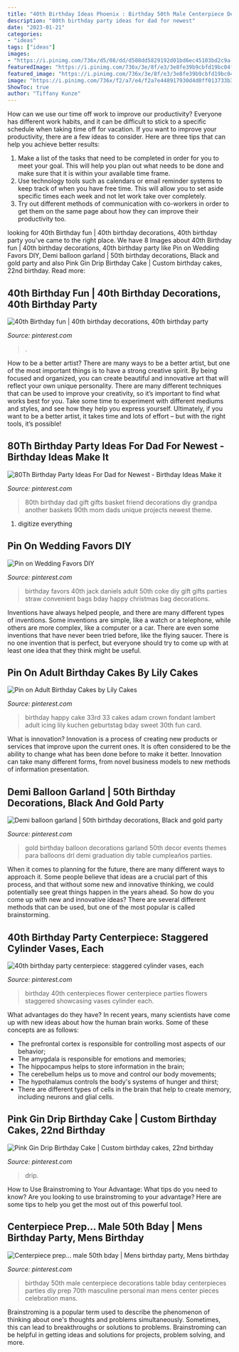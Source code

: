 ```yaml
---
title: "40th Birthday Ideas Phoenix : Birthday 50th Male Centerpiece Decorations Table Bday Centerpieces Parties Diy Prep 70th Masculine Personal Man Mens Center Pieces Celebration Mans"
description: "80th birthday party ideas for dad for newest"
date: "2023-01-21"
categories:
- "ideas"
tags: ["ideas"]
images:
- "https://i.pinimg.com/736x/d5/08/dd/d508dd5829192d01bd6ec45103bd2c9a--birthday-party-centerpieces-th-birthday-parties.jpg"
featuredImage: "https://i.pinimg.com/736x/3e/8f/e3/3e8fe39b9cbfd19bc04f499e25a47aff.jpg"
featured_image: "https://i.pinimg.com/736x/3e/8f/e3/3e8fe39b9cbfd19bc04f499e25a47aff.jpg"
image: "https://i.pinimg.com/736x/f2/a7/e4/f2a7e448917930d4d0ff013733b3f86a--male-birthday-th-birthday.jpg"
ShowToc: true
author: "Tiffany Kunze"
---
```



How can we use our time off work to improve our productivity?
Everyone has different work habits, and it can be difficult to stick to a specific schedule when taking time off for vacation. If you want to improve your productivity, there are a few ideas to consider. Here are three tips that can help you achieve better results: 
1. Make a list of the tasks that need to be completed in order for you to meet your goal. This will help you plan out what needs to be done and make sure that it is within your available time frame. 
2. Use technology tools such as calendars or email reminder systems to keep track of when you have free time. This will allow you to set aside specific times each week and not let work take over completely. 
3. Try out different methods of communication with co-workers in order to get them on the same page about how they can improve their productivity too.

	

		
looking for 40th Birthday fun | 40th birthday decorations, 40th birthday party you've came to the right place. We have 8 Images about 40th Birthday fun | 40th birthday decorations, 40th birthday party like Pin on Wedding Favors DIY, Demi balloon garland | 50th birthday decorations, Black and gold party and also Pink Gin Drip Birthday Cake | Custom birthday cakes, 22nd birthday. Read more:
		
    
## 40th Birthday Fun | 40th Birthday Decorations, 40th Birthday Party

<img loading=lazy src="https://i.pinimg.com/736x/3e/8f/e3/3e8fe39b9cbfd19bc04f499e25a47aff.jpg" onerror="this.onerror=null;this.src='https://tse4.mm.bing.net/th?id=OIP.UgGxOPZy7lacHyxNjCtlSAHaLH&amp;pid=15.1';" alt="40th Birthday fun | 40th birthday decorations, 40th birthday party">

_Source: pinterest.com_

>. 

	

How to be a better artist?
There are many ways to be a better artist, but one of the most important things is to have a strong creative spirit. By being focused and organized, you can create beautiful and innovative art that will reflect your own unique personality. There are many different techniques that can be used to improve your creativity, so it’s important to find what works best for you. Take some time to experiment with different mediums and styles, and see how they help you express yourself. Ultimately, if you want to be a better artist, it takes time and lots of effort – but with the right tools, it’s possible!

    
## 80Th Birthday Party Ideas For Dad For Newest - Birthday Ideas Make It

<img loading=lazy src="https://i.pinimg.com/736x/e1/7c/af/e17caf889573b5929d48e6e4ec4d7d7d.jpg" onerror="this.onerror=null;this.src='https://tse2.mm.bing.net/th?id=OIP.Ob_pmDcQrwWBc4gZsZ6qMgHaNI&amp;pid=15.1';" alt="80Th Birthday Party Ideas For Dad for Newest - Birthday Ideas Make it">

_Source: pinterest.com_

>80th birthday dad gift gifts basket friend decorations diy grandpa another baskets 90th mom dads unique projects newest theme. 

	

1. digitize everything

    
## Pin On Wedding Favors DIY

<img loading=lazy src="https://i.pinimg.com/736x/e9/c4/67/e9c467ce00e2001bddde51c7408a529c.jpg" onerror="this.onerror=null;this.src='https://tse1.mm.bing.net/th?id=OIP.pp46vO0SzaxJBn2eeLu8cwHaJ3&amp;pid=15.1';" alt="Pin on Wedding Favors DIY">

_Source: pinterest.com_

>birthday favors 40th jack daniels adult 50th coke diy gift gifts parties straw convenient bags bday happy christmas bag decorations. 

	

Inventions have always helped people, and there are many different types of inventions. Some inventions are simple, like a watch or a telephone, while others are more complex, like a computer or a car. There are even some inventions that have never been tried before, like the flying saucer. There is no one invention that is perfect, but everyone should try to come up with at least one idea that they think might be useful.

    
## Pin On Adult Birthday Cakes By Lily Cakes

<img loading=lazy src="https://i.pinimg.com/736x/71/fa/2a/71fa2a25af2ca83396b19a9f0198e1a6--rd-birthday-happy-birthday-cakes.jpg" onerror="this.onerror=null;this.src='https://tse3.mm.bing.net/th?id=OIP.gQ0lxudsGk2EkIj8wzsW_QHaJ3&amp;pid=15.1';" alt="Pin on Adult Birthday Cakes by Lily Cakes">

_Source: pinterest.com_

>birthday happy cake 33rd 33 cakes adam crown fondant lambert adult icing lily kuchen geburtstag bday sweet 30th fun card. 

	

What is innovation?
Innovation is a process of creating new products or services that improve upon the current ones. It is often considered to be the ability to change what has been done before to make it better. Innovation can take many different forms, from novel business models to new methods of information presentation.

    
## Demi Balloon Garland | 50th Birthday Decorations, Black And Gold Party

<img loading=lazy src="https://i.pinimg.com/736x/55/ae/08/55ae084a72b9dbf092a575c58c210158.jpg" onerror="this.onerror=null;this.src='https://tse1.mm.bing.net/th?id=OIP.WakOscQlAfvA9EqcXDniTwHaF5&amp;pid=15.1';" alt="Demi balloon garland | 50th birthday decorations, Black and gold party">

_Source: pinterest.com_

>gold birthday balloon decorations garland 50th decor events themes para balloons drl demi graduation diy table cumpleaños parties. 

	

When it comes to planning for the future, there are many different ways to approach it. Some people believe that ideas are a crucial part of this process, and that without some new and innovative thinking, we could potentially see great things happen in the years ahead. So how do you come up with new and innovative ideas? There are several different methods that can be used, but one of the most popular is called brainstorming.

    
## 40th Birthday Party Centerpiece: Staggered Cylinder Vases, Each

<img loading=lazy src="https://i.pinimg.com/736x/d5/08/dd/d508dd5829192d01bd6ec45103bd2c9a--birthday-party-centerpieces-th-birthday-parties.jpg" onerror="this.onerror=null;this.src='https://tse4.mm.bing.net/th?id=OIP.C3_aU0RDRfPsx0EVHqQe5QHaK-&amp;pid=15.1';" alt="40th birthday party centerpiece: staggered cylinder vases, each">

_Source: pinterest.com_

>birthday 40th centerpieces flower centerpiece parties flowers staggered showcasing vases cylinder each. 

	

What advantages do they have?
In recent years, many scientists have come up with new ideas about how the human brain works. Some of these concepts are as follows: 
- The prefrontal cortex is responsible for controlling most aspects of our behavior; 
- The amygdala is responsible for emotions and memories; 
- The hippocampus helps to store information in the brain; 
- The cerebellum helps us to move and control our body movements; 
- The hypothalamus controls the body's systems of hunger and thirst; 
- There are different types of cells in the brain that help to create memory, including neurons and glial cells.

    
## Pink Gin Drip Birthday Cake | Custom Birthday Cakes, 22nd Birthday

<img loading=lazy src="https://i.pinimg.com/736x/ee/ff/c5/eeffc56dfc0feb97e306afbb7641ae1e.jpg" onerror="this.onerror=null;this.src='https://tse2.mm.bing.net/th?id=OIP.A6EMGN_mWSU_fAPKMHhqeAHaMG&amp;pid=15.1';" alt="Pink Gin Drip Birthday Cake | Custom birthday cakes, 22nd birthday">

_Source: pinterest.com_

>drip. 

	

How to Use Brainstroming to Your Advantage: What tips do you need to know?
Are you looking to use brainstroming to your advantage? Here are some tips to help you get the most out of this powerful tool.

    
## Centerpiece Prep... Male 50th Bday | Mens Birthday Party, Mens Birthday

<img loading=lazy src="https://i.pinimg.com/736x/f2/a7/e4/f2a7e448917930d4d0ff013733b3f86a--male-birthday-th-birthday.jpg" onerror="this.onerror=null;this.src='https://tse1.mm.bing.net/th?id=OIP.NQGat8kOUMqE3VlSKk-AOQAAAA&amp;pid=15.1';" alt="Centerpiece prep... male 50th bday | Mens birthday party, Mens birthday">

_Source: pinterest.com_

>birthday 50th male centerpiece decorations table bday centerpieces parties diy prep 70th masculine personal man mens center pieces celebration mans. 

	

Brainstroming is a popular term used to describe the phenomenon of thinking about one's thoughts and problems simultaneously. Sometimes, this can lead to breakthroughs or solutions to problems. Brainstroming can be helpful in getting ideas and solutions for projects, problem solving, and more.

